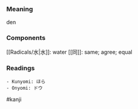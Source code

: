 ### Meaning

den

### Components

[[Radicals/水|水]]: water [[同]]: same; agree; equal

### Readings

```
- Kunyomi: ほら
- Onyomi: ドウ
```

#kanji